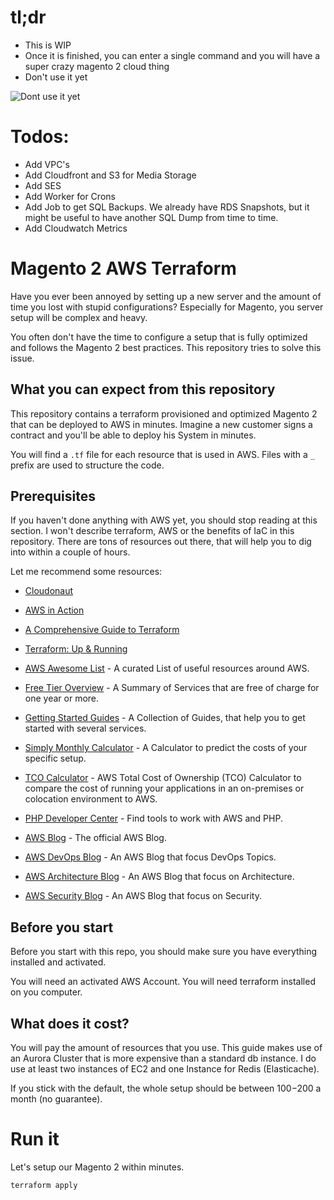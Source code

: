 
# tl;dr

* This is WIP
* Once it is finished, you can enter a single command and you will have a super crazy magento 2 cloud thing
* Don't use it yet

![Dont use it yet](http://tclhost.com/lBbKSec.gif)

# Todos:

* Add VPC's
* Add Cloudfront and S3 for Media Storage
* Add SES
* Add Worker for Crons
* Add Job to get SQL Backups. We already have RDS Snapshots, but it might be useful to have another SQL Dump from time to time.
* Add Cloudwatch Metrics

# Magento 2 AWS Terraform

Have you ever been annoyed by setting up a new server and the amount of
time you lost with stupid configurations? Especially for Magento, you
server setup will be complex and heavy.

You often don't have the time to configure a setup that is fully optimized
and follows the Magento 2 best practices. This repository tries to solve
this issue.

## What you can expect from this repository

This repository contains a terraform provisioned and optimized Magento 2
that can be deployed to AWS in minutes. Imagine a new customer signs a
contract and you'll be able to deploy his System in minutes.

You will find a `.tf` file for each resource that is used in AWS. Files
with a `_` prefix are used to structure the code.

## Prerequisites

If you haven't done anything with AWS yet, you should stop reading at
this section. I won't describe terraform, AWS or the benefits of IaC
in this repository. There are tons of resources out there, that will
help you to dig into within a couple of hours.

Let me recommend some resources:

- [Cloudonaut](https://cloudonaut.io/)
- [AWS in Action](https://cloudonaut.io/amazon-web-services-in-action-second-edition-is-in-the-works/)

- [A Comprehensive Guide to Terraform](https://blog.gruntwork.io/a-comprehensive-guide-to-terraform-b3d32832baca)
- [Terraform: Up & Running](https://www.terraformupandrunning.com/?ref=gruntwork-blog-comprehensive-terraform)

- [AWS Awesome List](https://github.com/donnemartin/awesome-aws) - A curated List of useful resources around AWS.

- [Free Tier Overview](https://aws.amazon.com/de/free/) - A Summary of Services that are free of charge for one year or more.
- [Getting Started Guides](https://aws.amazon.com/de/getting-started/resource-center/?nc2=h_ql_gs) - A Collection of Guides, that help you to get started with several services.
- [Simply Monthly Calculator](http://calculator.s3.amazonaws.com/index.html) - A Calculator to predict the costs of your specific setup.
- [TCO Calculator](https://awstcocalculator.com/) - AWS Total Cost of Ownership (TCO) Calculator to compare the cost of running your applications in an on-premises or colocation environment to AWS.
- [PHP Developer Center](https://aws.amazon.com/php/?nc1=f_dr) - Find tools to work with AWS and PHP.
- [AWS Blog](https://aws.amazon.com/blogs/aws/) - The official AWS Blog.
- [AWS DevOps Blog](https://aws.amazon.com/blogs/devops/) - An AWS Blog that focus DevOps Topics.
- [AWS Architecture Blog](https://www.awsarchitectureblog.com/) - An AWS Blog that focus on Architecture.
- [AWS Security Blog](https://aws.amazon.com/blogs/security/) - An AWS Blog that focus on Security.

## Before you start

Before you start with this repo, you should make sure you have
everything installed and activated.

You will need an activated AWS Account.
You will need terraform installed on you computer.

## What does it cost?

You will pay the amount of resources that you use. This guide makes use
of an Aurora Cluster that is more expensive than a standard db instance.
I do use at least two instances of EC2 and one Instance for Redis (Elasticache).

If you stick with the default, the whole setup should be between
$100-$200 a month (no guarantee).

# Run it

Let's setup our Magento 2 within minutes.

```shell
terraform apply
```


